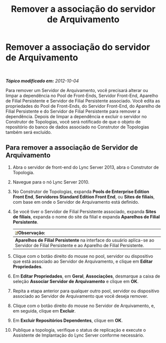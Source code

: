 ﻿---
title: Remover a associação do servidor de Arquivamento
TOCTitle: Remover a associação do servidor de Arquivamento
ms:assetid: dabac157-71ee-4afe-b0b6-4a083d165ffb
ms:mtpsurl: https://technet.microsoft.com/pt-br/library/JJ721903(v=OCS.15)
ms:contentKeyID: 49886439
ms.date: 05/19/2016
mtps_version: v=OCS.15
ms.translationtype: HT
---

# Remover a associação do servidor de Arquivamento

 

_**Tópico modificado em:** 2012-10-04_

Para remover um Servidor de Arquivamento, você precisará alterar ou limpar a dependência no Pool de Front-Ends, Servidor Front-End, Aparelho de Filial Persistente e Servidor de Filial Persistente associado. Você edita as propriedades do Pool de Front-Ends, do Servidor Front-End, do Aparelho de Filial Persistente e do Servidor de Filial Persistente para remover a dependência. Depois de limpar a dependência e excluir o servidor no Construtor de Topologias, você será notificado de que o objeto de repositório do banco de dados associado no Construtor de Topologias também será excluído.

## Para remover a associação de Servidor de Arquivamento

1.  Abra o servidor de front-end do Lync Server 2013, abra o Construtor de Topologia.

2.  Navegue para o nó Lync Server 2010.

3.  No Construtor de Topologias, expanda **Pools de Enterprise Edition Front End**, **Servidores Standard Edition Front End**, ou **Sites de filiais**, com base em onde o Servidor de Arquivamento está definido.

4.  Se você tiver o Servidor de Filial Persistente associado, expanda **Sites de filiais**, expanda o nome do site da filial e expanda **Aparelhos de Filial Persistente**.
    
    <table>
    <thead>
    <tr class="header">
    <th><img src="images/Gg425756.note(OCS.15).gif" title="note" alt="note" />Observação:</th>
    </tr>
    </thead>
    <tbody>
    <tr class="odd">
    <td><strong>Aparelhos de Filial Persistente</strong> na interface do usuário aplica-se ao Servidor de Filial Persistente e ao Aparelho de Filial Persistente.</td>
    </tr>
    </tbody>
    </table>


5.  Clique com o botão direito do mouse no pool, servidor ou dispositivo que está associado ao Servidor de Arquivamento, e clique em **Editar Propriedades**.

6.  Em **Editar Propriedades**, em **Geral**, **Associações**, desmarque a caixa de seleção **Associar Servidor de Arquivamento** e clique em **OK**.

7.  Repita a etapa anterior para qualquer outro pool, servidor ou dispositivo associado ao Servidor de Arquivamento que você deseja remover.

8.  Clique com o botão direito do mouse no Servidor de Arquivamento, e, em seguida, clique em **Excluir**.

9.  Em **Excluir Repositórios Dependentes**, clique em **OK**.

10. Publique a topologia, verifique o status de replicação e execute o Assistente de Implantação do Lync Server conforme necessário.

